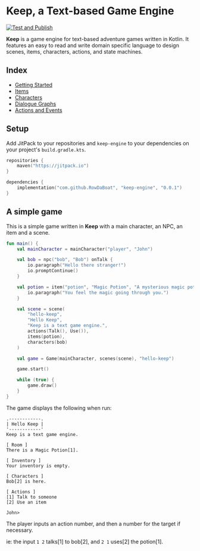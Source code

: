 # Keep, a Text-based Game Engine

[![Test and Publish](https://github.com/RowDaBoat/keep-engine/actions/workflows/ci.yml/badge.svg)](https://github.com/RowDaBoat/keep-engine/actions/workflows/ci.yml)

**Keep** is a game engine for text-based adventure games written in Kotlin. It features an easy to read and write domain specific language to design scenes, items, characters, actions, and state machines.

## Index

- [Getting Started](doc/getting-started.md)
- [Items](doc/items.md)
- [Characters](doc/characters.md)
- [Dialogue Graphs](doc/dialogue-graphs.md)
- [Actions and Events](doc/actions-and-events.md)

## Setup

Add JitPack to your repositories and `keep-engine` to your dependencies on your project's `build.gradle.kts`.

```kotlin
repositories {
    maven("https://jitpack.io")
}

dependencies {
    implementation("com.github.RowDaBoat", "keep-engine", "0.0.1")
}
```

## A simple game

This is a simple game written in **Keep** with a main character, an NPC, an item and a scene.

```kotlin
fun main() {
    val mainCharacter = mainCharacter("player", "John")

    val bob = npc("bob", "Bob") onTalk {
        io.paragraph("Hello there stranger!")
        io.promptContinue()
    }

    val potion = item("potion", "Magic Potion", "A mysterious magic potion") onUse {
        io.paragraph("You feel the magic going through you.")
    }

    val scene = scene(
        "hello-keep",
        "Hello Keep",
        "Keep is a text game engine.",
        actions(Talk(), Use()),
        items(potion),
        characters(bob)
    )

    val game = Game(mainCharacter, scenes(scene), "hello-keep")

    game.start()

    while (true) {
        game.draw()
    }
}
```

The game displays the following when run:
```
.------------.
| Hello Keep |
'------------'
Keep is a text game engine.

[ Room ]
There is a Magic Potion[1].

[ Inventory ]
Your inventory is empty.

[ Characters ]
Bob[2] is here.

[ Actions ]
[1] Talk to someone
[2] Use an item

John> 
```

The player inputs an action number, and then a number for the target if necessary.

ie: the input `1 2` talks[1] to bob[2], and `2 1` uses[2] the potion[1].
